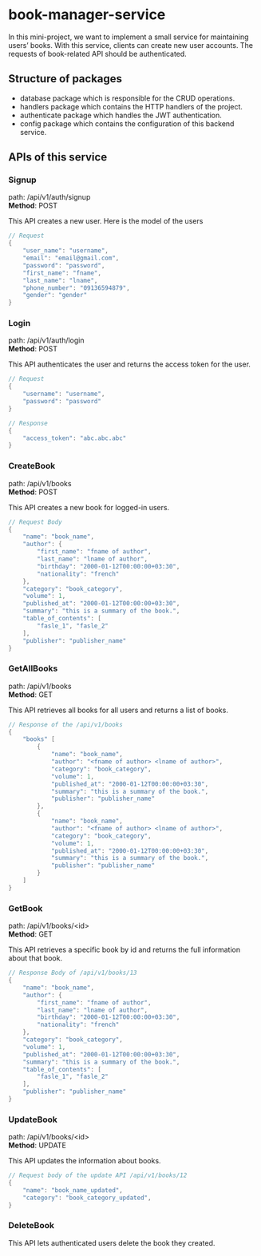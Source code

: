 # book-manager-service

In this mini-project, we want to implement a small service for maintaining users’ books. With this service, clients
can create new user accounts. The requests of book-related API should be authenticated.

## Structure of packages

* database package which is responsible for the CRUD operations.
* handlers package which contains the HTTP handlers of the project.
* authenticate package which handles the JWT authentication.
* config package which contains the configuration of this backend service.

## APIs of this service

### Signup

path: /api/v1/auth/signup <br>
<strong>Method</strong>: POST

This API creates a new user. Here is the model of the users

```go
// Request
{
    "user_name": "username",
    "email": "email@gmail.com",
    "password": "password",
    "first_name": "fname",
    "last_name": "lname",
    "phone_number": "09136594879",
    "gender": "gender"
}
```

### Login

path: /api/v1/auth/login <br>
<strong>Method</strong>: POST

This API authenticates the user and returns the access token for the user.

```go
// Request
{
    "username": "username",
    "password": "password"
}
```
```go
// Response
{
    "access_token": "abc.abc.abc"
}
```

### CreateBook

path: /api/v1/books <br>
<strong>Method</strong>: POST

This API creates a new book for logged-in users.

```go
// Request Body
{
    "name": "book_name",
    "author": {
        "first_name": "fname of author",
        "last_name": "lname of author",
        "birthday": "2000-01-12T00:00:00+03:30",
        "nationality": "french"
    },
    "category": "book_category",
    "volume": 1,
    "published_at": "2000-01-12T00:00:00+03:30",
    "summary": "this is a summary of the book.",
    "table_of_contents": [
        "fasle_1", "fasle_2"
    ],
    "publisher": "publisher_name"
}
```

### GetAllBooks

path: /api/v1/books <br>
<strong>Method</strong>: GET

This API retrieves all books for all users and returns a list of books.

```go
// Response of the /api/v1/books
{
    "books" [
        {
            "name": "book_name",
            "author": "<fname of author> <lname of author>",
            "category": "book_category",
            "volume": 1,
            "published_at": "2000-01-12T00:00:00+03:30",
            "summary": "this is a summary of the book.",
            "publisher": "publisher_name"
        },
        {
            "name": "book_name",
            "author": "<fname of author> <lname of author>",
            "category": "book_category",
            "volume": 1,
            "published_at": "2000-01-12T00:00:00+03:30",
            "summary": "this is a summary of the book.",
            "publisher": "publisher_name"
        }
    ]
}
```

### GetBook

path: /api/v1/books/\<id\> <br>
<strong>Method</strong>: GET

This API retrieves a specific book by id and returns the full information about that book.

```go
// Response Body of /api/v1/books/13
{
    "name": "book_name",
    "author": {
        "first_name": "fname of author",
        "last_name": "lname of author",
        "birthday": "2000-01-12T00:00:00+03:30",
        "nationality": "french"
    },
    "category": "book_category",
    "volume": 1,
    "published_at": "2000-01-12T00:00:00+03:30",
    "summary": "this is a summary of the book.",
    "table_of_contents": [
        "fasle_1", "fasle_2"
    ],
    "publisher": "publisher_name"
}
```

### UpdateBook

path: /api/v1/books/\<id\> <br>
<strong>Method</strong>: UPDATE

This API updates the information about books.

```go
// Request body of the update API /api/v1/books/12
{
    "name": "book_name_updated",
    "category": "book_category_updated",
}
```

### DeleteBook

This API lets authenticated users delete the book they created.
